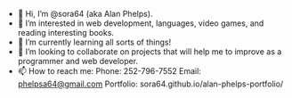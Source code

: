 - 👋 Hi, I’m @sora64 (aka Alan Phelps).
- 👀 I’m interested in web development, languages, video games, and reading interesting books.
- 🌱 I’m currently learning all sorts of things!
- 💞️ I’m looking to collaborate on projects that will help me to improve as a programmer and web developer.
- 📫 How to reach me: 
  Phone: 252-796-7552
  Email: phelpsa64@gmail.com
  Portfolio: sora64.github.io/alan-phelps-portfolio/

<!---
sora64/sora64 is a ✨ special ✨ repository because its `README.md` (this file) appears on your GitHub profile.
You can click the Preview link to take a look at your changes.
--->
